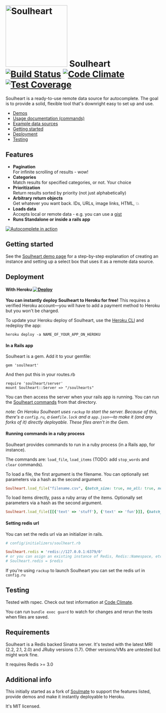 # <img src="https://raw.githubusercontent.com/sethherr/soulheart/master/examples/logo.png" alt="Soulheart" width="200"> Soulheart [![Build Status](https://travis-ci.org/sethherr/soulheart.svg)](https://travis-ci.org/sethherr/soulheart) [![Code Climate](https://codeclimate.com/github/sethherr/soulheart/badges/gpa.svg)](https://codeclimate.com/github/sethherr/soulheart) [![Test Coverage](https://codeclimate.com/github/sethherr/soulheart/badges/coverage.svg)](https://codeclimate.com/github/sethherr/soulheart/coverage)

Soulheart is a ready-to-use remote data source for autocomplete. The goal is to provide a solid, flexible tool that's downright easy to set up and use.

- [Demos](https://sethherr.github.io/soulheart/)
- [Usage documentation (commands)](https://sethherr.github.io/soulheart/commands/)
- [Example data sources](https://github.com/sethherr/soulheart/tree/master/examples)
- [Getting started](#getting-started)
- [Deployment](#deployment)
- [Testing](#testing)


## Features

- **Pagination**
  <br>For infinite scrolling of results - wow!
- **Categories**
  <br>Match results for specified categories, or not. Your choice
- **Prioritization**
  <br>Return results sorted by priority (not just alphabetically)
- **Arbitrary return objects**
  <br>Get whatever you want back. IDs, URLs, image links, HTML, :boom:
- **Loads data**
  <br>Accepts local or remote data - e.g. you can use a [gist](https://github.com/sethherr/soulheart/blob/master/examples/manufacturers.tsv)
- **Runs Standalone or inside a rails app**

[![Autocomplete in action](https://github.com/sethherr/soulheart/raw/master/examples/screenshot.png)](https://sethherr.github.io/soulheart/)


## Getting started

See the [Soulheart demo page](https://sethherr.github.io/soulheart/) for a step-by-step explanation of creating an instance and setting up a select box that uses it as a remote data source.


## Deployment

#### With Heroku [![Deploy](https://www.herokucdn.com/deploy/button.png)](https://heroku.com/deploy)

**You can instantly deploy Soulheart to Heroku for free!** This requires a verified Heroku account&mdash;you will have to add a payment method to Heroku but you won't be charged.

To update your Heroku deploy of Soulheart, use the [Heroku CLI](https://devcenter.heroku.com/articles/heroku-command) and redeploy the app: 
  
    heroku deploy -a NAME_OF_YOUR_APP_ON_HEROKU
    

#### In a Rails app

Soulheart is a gem. Add it to your gemfile:

    gem 'soulheart'

And then put this in your routes.rb

    require 'soulheart/server'
    mount Soulheart::Server => "/soulhearts"

You can then access the server when your rails app is running. You can run the [Soulheart commands](https://sethherr.github.io/soulheart/commands/) from that directory.

*note: On Heroku Soulheart uses `rackup` to start the server. Because of this, there's a `config.ru`, a `Gemfile.lock` and a `app.json`&mdash;to make it (and any forks of it) directly deployable. These files aren't in the Gem.*

#### Running commands in a ruby process

Soulheart provides commands to run in a ruby process (in a Rails app, for instance).

The commands are: `load_file`, `load_items` (TODO: add `stop_words` and `clear` commands).

To load a file, the first argument is the filename. You can optionally set parameters via a hash as the second argument.

```ruby
Soulheart.load_file("filename.csv", {batch_size: true, no_all: true, no_combinatorial: true})
```

To load items directly, pass a ruby array of the items. Optionally set parameters via a hash as the second argument.

```ruby
Soulheart.load_file([[{'text' => 'stuff'}, {'text' => 'fun'}]], {batch_size: true, no_all: true, no_combinatorial: true})
```

#### Setting redis url

You can set the redis url via an initializer in rails. 

```ruby
# config/initializers/soulheart.rb

Soulheart.redis = 'redis://127.0.0.1:6379/0'
# or you can asign an existing instance of Redis, Redis::Namespace, etc.
# Soulheart.redis = $redis
```

If you're using `rackup` to launch Soulheart you can set the redis url in `config.ru`

## Testing

Tested with rspec. Check out test information at [Code Climate](https://codeclimate.com/github/sethherr/soulheart).

You can run `bundle exec guard` to watch for changes and rerun the tests when files are saved.


## Requirements

Soulheart is a Redis backed Sinatra server. It's tested with the latest MRI (2.2, 2.1, 2.0) and JRuby versions (1.7). Other versions/VMs are untested but might work fine.

It requires Redis >= 3.0

## Additional info

This initially started as a fork of [Soulmate](https://github.com/seatgeek/soulmate) to support the features listed, provide demos and make it instantly deployable to Heroku.

It's MIT licensed.